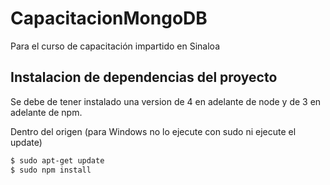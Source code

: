# CapacitacionMongoDB
Para el curso de capacitación impartido en Sinaloa


## Instalacion de dependencias del proyecto
Se debe de tener instalado una version de 4 en adelante de node y de 3 en adelante de npm.

Dentro del origen (para Windows no lo ejecute con sudo ni ejecute el update)
```bash
$ sudo apt-get update
$ sudo npm install
```
